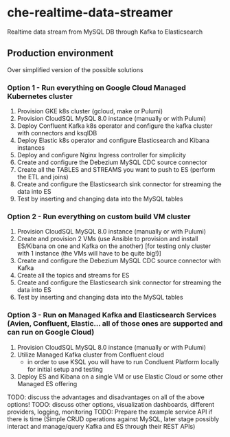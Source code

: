 # che-realtime-data-streamer

Realtime data stream from MySQL DB through Kafka to Elasticsearch

## Production environment

Over simplified version of the possible solutions

### Option 1 - Run everything on Google Cloud Managed Kubernetes cluster

1. Provision GKE k8s cluster (gcloud, make or Pulumi)
2. Provision CloudSQL MySQL 8.0 instance (manually or with Pulumi)
3. Deploy Confluent Kafka k8s operator and configure the kafka cluster with connectors and ksqlDB
4. Deploy Elastic k8s operator and configure Elasticsearch and Kibana instances
5. Deploy and configure Nginx Ingress controller for simplicity
6. Create and configure the Debezium MySQL CDC source connector
7. Create all the TABLES and STREAMS you want to push to ES (perform the ETL and joins)
8. Create and configure the Elasticsearch sink connector for streaming the data into ES
9. Test by inserting and changing data into the MySQL tables

### Option 2 - Run everything on custom build VM cluster 

1. Provision CloudSQL MySQL 8.0 instance (manually or with Pulumi)
2. Create and provision 2 VMs (use Ansible to provision and install ES/Kibana on one and Kafka on the another) [for testing only cluster with 1 instance (the VMs will have to be quite big!)]
3. Create and configure the Debezium MySQL CDC source connector with Kafka
4. Create all the topics and streams for ES
5. Create and configure the Elasticsearch sink connector for streaming the data into ES
6. Test by inserting and changing data into the MySQL tables

### Option 3 - Run on Managed Kafka and Elasticsearch Services (Avien, Confluent, Elastic... all of those ones are supported and can run on Google Cloud)

1. Provision CloudSQL MySQL 8.0 instance (manually or with Pulumi)
2. Utilize Managed Kafka cluster from Confluent cloud
   - in order to use KSQL you will have to run Condluent Platform locally for initial setup and testing
3. Deploy ES and Kibana on a single VM or use Elastic Cloud or some other Managed ES offering

TODO: discuss the advantages and disadvantages on all of the above options!
TODO: discuss other options, visualization dashboards, different providers, logging, monitoring
TODO: Prepare the example service API if there is time (Simple CRUD operations against MySQL, later stage possibly interact and manage/query Kafka and ES through their REST APIs)
